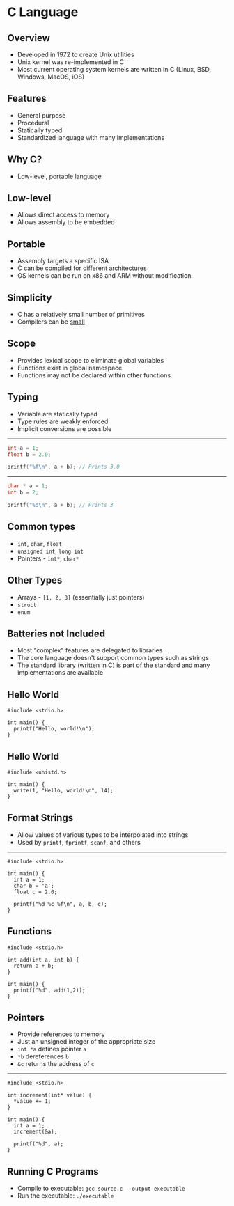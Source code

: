C Language
==========

Overview
--------

- Developed in 1972 to create Unix utilities
- Unix kernel was re-implemented in C
- Most current operating system kernels are written in C (Linux, BSD, Windows, MacOS, iOS)

Features
--------

- General purpose
- Procedural
- Statically typed
- Standardized language with many implementations

Why C?
------

- Low-level, portable language

Low-level
---------

- Allows direct access to memory
- Allows assembly to be embedded

Portable
--------

- Assembly targets a specific ISA
- C can be compiled for different architectures
- OS kernels can be run on x86 and ARM without modification

Simplicity
----------

- C has a relatively small number of primitives
- Compilers can be [small](https://bellard.org/otcc/)

Scope
-----

- Provides lexical scope to eliminate global variables
- Functions exist in global namespace
- Functions may not be declared within other functions

Typing
------

- Variable are statically typed
- Type rules are weakly enforced
- Implicit conversions are possible

---

```c
int a = 1;
float b = 2.0;

printf("%f\n", a + b); // Prints 3.0
```

---

```c
char * a = 1;
int b = 2;

printf("%d\n", a + b); // Prints 3
```

Common types
------------

- `int`, `char`, `float`
- `unsigned int`, `long int`
- Pointers - `int*`, `char*`

Other Types
-----------

- Arrays - `[1, 2, 3]` (essentially just pointers)
- `struct`
- `enum`

Batteries not Included
----------------------

- Most "complex" features are delegated to libraries
- The core language doesn't support common types such as strings
- The standard library (written in C) is part of the standard and many implementations are available

Hello World
-----------

```
#include <stdio.h>

int main() {
  printf("Hello, world!\n");
}
```

Hello World
-----------

```
#include <unistd.h>

int main() {
  write(1, "Hello, world!\n", 14);
}
```

Format Strings
--------------

- Allow values of various types to be interpolated into strings
- Used by `printf`, `fprintf`, `scanf`, and others

---

```
#include <stdio.h>

int main() {
  int a = 1;
  char b = 'a';
  float c = 2.0;

  printf("%d %c %f\n", a, b, c);
}
```

Functions
---------

```
#include <stdio.h>

int add(int a, int b) {
  return a + b;
}

int main() {
  printf("%d", add(1,2));
}
```

Pointers
--------

- Provide references to memory
- Just an unsigned integer of the appropriate size
- `int *a` defines pointer `a`
- `*b` dereferences `b`
- `&c` returns the address of `c` 

---

```
#include <stdio.h>

int increment(int* value) {
  *value += 1;
}

int main() {
  int a = 1;
  increment(&a);

  printf("%d", a);
}
```

Running C Programs
------------------

- Compile to executable: `gcc source.c --output executable`
- Run the executable: `./executable`
